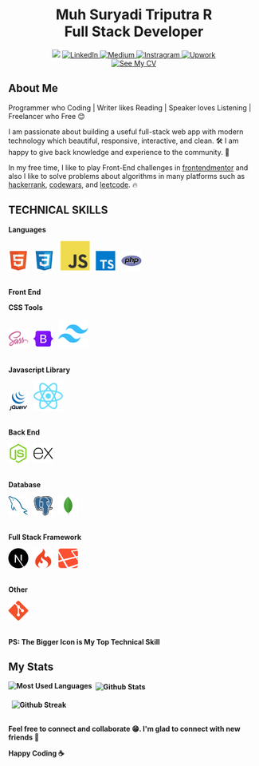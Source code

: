 <h1 align="center">
  <b>Muh Suryadi Triputra R</b> <br> 
  Full Stack Developer
</h1>

<div align=center>
    <img src="https://komarev.com/ghpvc/?username=msuryaditriputraR&color=blue&style=flat&label=My+Stalker">
    <a href="https://www.linkedin.com/in/msuryaditriputra/" target="_blank" rel="noopener noreferrer">
    <img src="https://img.shields.io/badge/Linkedin-0077b5?style=flat&logo=linkedin" alt="LinkedIn" />
    </a>
    <a href="https://medium.com/@msuryaditriputra" target="_blank" rel="noopener noreferrer">
    <img src="https://img.shields.io/badge/Medium-000000?style=flat&logo=medium" alt="Medium" />
    </a>
    <a href="https://www.instagram.com/msuryaditriputra" target="_blank" rel="noopener noreferrer">
    <img src="https://img.shields.io/badge/Instagram-f70762?style=flat&logo=instagram&logoColor=white" alt="Instragram" />
    </a>
    <a href="https://www.upwork.com/freelancers/~0192692f81a3979f0c" target="_blank" rel="noopener noreferrer">
    <img src="https://img.shields.io/badge/Upwork-00ff00?style=flat&logo=upwork&logoColor=white" alt="Upwork" />
    </a>
</div>
<div align=center>
  <a href="https://drive.google.com/file/d/1bJR_ZpG0DWGMatfR9E55jOggddanVlj1/view?usp=sharing" target="_blank" rel="noopener noreferrer">
    <img src="https://img.shields.io/badge/See-My_CV-green?style=flat" alt="See My CV" />
    </a>
</div>

## About Me

Programmer who Coding | Writer likes Reading | Speaker loves Listening | Freelancer who Free 😊

I am passionate about building a useful full-stack web app with modern technology which beautiful, responsive, interactive, and clean. 🛠️
I am happy to give back knowledge and experience to the community. 🙌

In my free time, I like to play Front-End challenges in [frontendmentor](https://www.frontendmentor.io/) and also I like to solve problems about algorithms in many platforms such as [hackerrank](https://www.hackerrank.com/), [codewars](https://www.codewars.com/), and [leetcode](https://leetcode.com/). 🔥

## TECHNICAL SKILLS

<div>
<p><b>Languages</b></p>
<img src="https://raw.githubusercontent.com/devicons/devicon/master/icons/html5/html5-original.svg" alt="html" width="40">
&nbsp;
<img src="https://raw.githubusercontent.com/devicons/devicon/master/icons/css3/css3-original.svg" alt="css" width="40">
&nbsp;
<img src="https://raw.githubusercontent.com/devicons/devicon/master/icons/javascript/javascript-original.svg" alt="javascript" width="60">
&nbsp;
<img src="https://raw.githubusercontent.com/devicons/devicon/master/icons/typescript/typescript-original.svg" alt="typescript" width="40">
&nbsp;
<img src="https://raw.githubusercontent.com/devicons/devicon/master/icons/php/php-original.svg" alt="php" width="40">
</div>

<br>

**Front End**

<div>
<p><b>CSS Tools<b></p>
<img src="https://raw.githubusercontent.com/devicons/devicon/master/icons/sass/sass-original.svg" alt="sass" width="40">
&nbsp;
<img src="https://raw.githubusercontent.com/devicons/devicon/master/icons/bootstrap/bootstrap-original.svg" alt="boostrap" width="40">
&nbsp;
<img src="https://raw.githubusercontent.com/devicons/devicon/master/icons/tailwindcss/tailwindcss-plain.svg" alt="tailwind" width="60">
</div>

<br>

<div>
<p><b>Javascript Library<b></p>
<img src="https://raw.githubusercontent.com/devicons/devicon/master/icons/jquery/jquery-original-wordmark.svg" alt="jquery" width="40">
&nbsp;
<img src="https://raw.githubusercontent.com/devicons/devicon/master/icons/react/react-original.svg" alt="react" width="60">
</div>

<br>

<div>
<p><b>Back End<b></p>
<img src="https://raw.githubusercontent.com/devicons/devicon/master/icons/nodejs/nodejs-original.svg" alt="nodejs" width="40">
&nbsp;
<img src="https://raw.githubusercontent.com/devicons/devicon/master/icons/express/express-original.svg" alt="express" width="40">
</div>

<br>

<div>
<p><b>Database<b></p>
<img src="https://raw.githubusercontent.com/devicons/devicon/master/icons/mysql/mysql-original.svg" alt="mysql" width="40">
&nbsp;
<img src="https://raw.githubusercontent.com/devicons/devicon/master/icons/postgresql/postgresql-original.svg" alt="postgresql" width="40">
&nbsp;
<img src="https://raw.githubusercontent.com/devicons/devicon/master/icons/mongodb/mongodb-original.svg" alt="mongodb" width="40">
&nbsp;
</div>

<br>

<div>
<p><b>Full Stack Framework<b></p>
<img src="https://raw.githubusercontent.com/devicons/devicon/master/icons/nextjs/nextjs-original.svg" alt="nextjs" width="40">
&nbsp;
<img src="https://raw.githubusercontent.com/devicons/devicon/master/icons/codeigniter/codeigniter-plain.svg" alt="codeigniter" width="40">
&nbsp;
<img src="https://raw.githubusercontent.com/devicons/devicon/master/icons/laravel/laravel-plain.svg" alt="laravel" width="40">
</div>

<br>

<div>
<p><b>Other<b></p>
<img src="https://raw.githubusercontent.com/devicons/devicon/master/icons/git/git-original.svg" alt="git" width="40">
</div>

<br>

PS: The Bigger Icon is My Top Technical Skill

## My Stats

<div>
<img src="https://github-readme-stats.vercel.app/api/top-langs?username=msuryaditriputraR&layout=donut-vertical&size_weight=0.5&count_weight=0.5&hide=c%23" alt="Most Used Languages" align=left>
</div>

<div>
&nbsp;
<img src="https://github-readme-stats.vercel.app/api?username=msuryaditriputraR&show_icons=true&rank_icon=percentile" alt="Github Stats" align=center>
</div>

<br>

<div>
&nbsp;
<img src="https://streak-stats.demolab.com?user=msuryaditriputraR&card_width=465" alt="Github Streak" align=center>
</div>

<br>

Feel free to connect and collaborate 😁. I'm glad to connect with new friends 🌹

Happy Coding ☕
